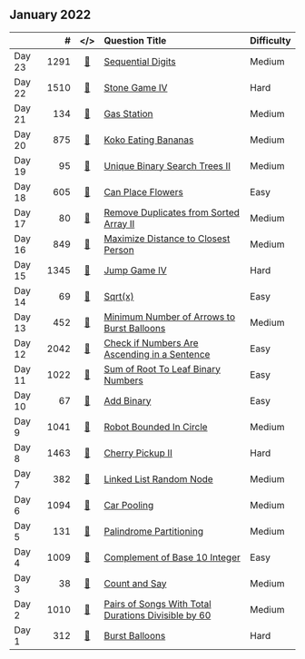 ## January 2022

||#|</>|Question Title|Difficulty|
|:--|--:|:-:|:--|:--|
|Day 23|1291|[📎](../src/q_1251_1300/q1291.cc)|[Sequential Digits](https://leetcode.com/problems/sequential-digits/)|Medium|
|Day 22|1510|[📎](../src/q_1501_1550/q1510.cc)|[Stone Game IV](https://leetcode.com/problems/stone-game-iv/)|Hard|
|Day 21|134|[📎](../src/q_101_150/q0134.cc)|[Gas Station](https://leetcode.com/problems/gas-station/)|Medium|
|Day 20|875|[📎](../src/q_851_900/q0875.cc)|[Koko Eating Bananas](https://leetcode.com/problems/koko-eating-bananas/)|Medium|
|Day 19|95|[📎](../src/q_51_100/q0095.cc)|[Unique Binary Search Trees II](https://leetcode.com/problems/unique-binary-search-trees-ii/)|Medium|
|Day 18|605|[📎](../src/q_601_650/q0605.cc)|[Can Place Flowers](https://leetcode.com/problems/can-place-flowers/)|Easy|
|Day 17|80|[📎](../src/q_51_100/q0080.cc)|[Remove Duplicates from Sorted Array II](https://leetcode.com/problems/remove-duplicates-from-sorted-array-ii/)|Medium|
|Day 16|849|[📎](../src/q_801_850/q0849.cc)|[Maximize Distance to Closest Person](https://leetcode.com/problems/maximize-distance-to-closest-person/)|Medium|
|Day 15|1345|[📎](../src/q_1301_1350/q1345.cc)|[Jump Game IV](https://leetcode.com/problems/jump-game-iv/)|Hard|
|Day 14|69|[📎](../src/q_51_100/q0069.cc)|[Sqrt(x)](https://leetcode.com/problems/sqrtx/)|Easy|
|Day 13|452|[📎](../src/q_451_500/q0452.cc)|[Minimum Number of Arrows to Burst Balloons](https://leetcode.com/problems/minimum-number-of-arrows-to-burst-balloons/)|Medium|
|Day 12|2042|[📎](../src/q_2001_2050/q2042.cc)|[Check if Numbers Are Ascending in a Sentence](https://leetcode.com/problems/check-if-numbers-are-ascending-in-a-sentence/)|Easy|
|Day 11|1022|[📎](../src/q_1001_1050/q1022.cc)|[Sum of Root To Leaf Binary Numbers](https://leetcode.com/problems/sum-of-root-to-leaf-binary-numbers/)|Easy|
|Day 10|67|[📎](../src/q_51_100/q0067.cc)|[Add Binary](https://leetcode.com/problems/add-binary/)|Easy|
|Day 9|1041|[📎](../src/q_1001_1050/q1041.cc)|[Robot Bounded In Circle](https://leetcode.com/problems/robot-bounded-in-circle/)|Medium|
|Day 8|1463|[📎](../src/q_1451_1500/q1463.cc)|[Cherry Pickup II](https://leetcode.com/problems/cherry-pickup-ii/)|Hard|
|Day 7|382|[📎](../src/q_351_400/q0382.cc)|[Linked List Random Node](https://leetcode.com/problems/linked-list-random-node/)|Medium|
|Day 6|1094|[📎](../src/q_1051_1100/q1094.cc)|[Car Pooling](https://leetcode.com/problems/car-pooling/)|Medium|
|Day 5|131|[📎](../src/q_101_150/q0131.cc)|[Palindrome Partitioning](https://leetcode.com/problems/palindrome-partitioning/)|Medium|
|Day 4|1009|[📎](../src/q_1001_1050/q1009.cc)|[Complement of Base 10 Integer](https://leetcode.com/problems/complement-of-base-10-integer/)|Easy|
|Day 3|38|[📎](../src/q_1_50/q0038.cc)|[Count and Say](https://leetcode.com/problems/count-and-say/)|Medium|
|Day 2|1010|[📎](../src/q_1001_1050/q1010.cc)|[Pairs of Songs With Total Durations Divisible by 60](https://leetcode.com/problems/pairs-of-songs-with-total-durations-divisible-by-60/)|Medium|
|Day 1|312|[📎](../src/q_301_350/q0312.cc)|[Burst Balloons](https://leetcode.com/problems/burst-balloons/)|Hard|

